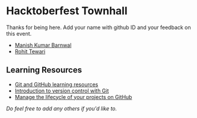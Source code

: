 # Hacktoberfest Townhall

Thanks for being here. Add your name with github ID and your feedback on this event.

- [Manish Kumar Barnwal](https://github.com/imanishbarnwal)
- [Rohit Tewari](https://github.com/rtewari056)


## Learning Resources

- [Git and GitHub learning resources](https://docs.github.com/en/get-started/quickstart/git-and-github-learning-resources)
- [Introduction to version control with Git](https://docs.microsoft.com/en-us/learn/paths/intro-to-vc-git)
- [Manage the lifecycle of your projects on GitHub](https://docs.microsoft.com/en-us/learn/paths/manage-project-lifecycle-github/)

_Do feel free to add any others if you'd like to._
